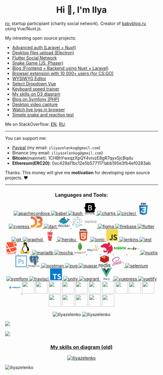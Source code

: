 <h1 align="center">Hi 👋, I'm Ilya</h1>

[ro:](https://ro.charity/) startup participiant (charity social network).
Creator of [babyblog.ru](https://www.babyblog.ru/) using Vue/Nuxt.js.

My intresting open source projects:
- [Advanced auth (Laravel + Nuxt)](https://github.com/iliyaZelenko/laravel-nuxt)
- [Desktop files upload (Electron)](https://github.com/iliyaZelenko/vue-electron-images-uploader)
- [Flutter Social Network](https://github.com/iliyaZelenko/flutter_social_network)
- [Snake Game (JS, Phaser)](https://github.com/iliyaZelenko/phaser3-snake-cordova)
- [Blog (Frontend + Backend using Nuxt + Laravel)](https://github.com/iliyaZelenko/blog-frontend)
- [Browser extension with 10 000+ users (for CS:GO)](https://github.com/iliyaZelenko/browser-extension-faceit-csgo)
- [WYSIWYG Editor](https://github.com/iliyaZelenko/tiptap-vuetify)
- [Select Dropdown Vue](https://github.com/iliyaZelenko/vue-cool-select)
- [Keyboard speed trainer](https://github.com/iliyaZelenko/vue-cool-select)
- [My skills on D3 diagram](https://github.com/iliyaZelenko/my_skills)
- [Blog on Symfony (PHP)](https://github.com/iliyaZelenko/blog-symfony)
- [Desktop video capture](https://github.com/iliyaZelenko/vue-electron-desktop-capture)
- [Watch live logs in browser](https://github.com/iliyaZelenko/symfony-server-dump-live)
- [Simple snake and reaction test](https://github.com/iliyaZelenko/mini-games)

Me on StackOverflow: [EN](https://stackoverflow.com/users/5286034/%d0%98%d0%bb%d1%8c%d1%8f-%d0%97%d0%b5%d0%bb%d0%b5%d0%bd%d1%8c%d0%ba%d0%be), [RU](https://ru.stackoverflow.com/users/192907/%d0%98%d0%bb%d1%8c%d1%8f-%d0%97%d0%b5%d0%bb%d0%b5%d0%bd%d1%8c%d0%ba%d0%be?tab=profile).

---

<!--
<p align="center">
  <a href="https://www.paypal.com/donate?hosted_button_id=Z8AGGHKB3ZVWE">
    <img src="https://www.eurozine.com/wp-content/uploads/2018/12/paypal-donate-button-high-quality-png.png" alt="Donate" width="250px" />
  </a>
</p>
-->

You can support me:
- [Paypal](https://www.paypal.com/myaccount/transfer) (my email: `iliyazelenkog@gmail.com`)
- Binance (my email: `iliyazelenkog@gmail.com`)
- **Bitcoin**(mainnet): 1CHBhYwxqzXpQY4vivzE8gR7qyx5jcBqdu
- **Ethereum(ERC20)**: 0xc429a11bc12e5b5771171abb195e3fb4ef0283ab

Thanks. This money will give me **motivation** for developing open source projects. ❤

<!--
You can donate me using my **IBAN: IE66CITI99005170075763** or **Bitcoin: 1EC85V7zDbuD9eC2qCstmtXqYV1QSJ9nsc** Thanks. 

With this donation you can ask with what to help you. And this money will give me **motivation** for developing open source projects. ❤

-->

---

<!--
<p align="center">
<img
src="https://cdn.jsdelivr.net/gh/devicons/devicon/icons/vuejs/vuejs-original-wordmark.svg" alt="vuejs" width="60" height="60"/> <img src="https://cdn.jsdelivr.net/gh/devicons/devicon/icons/nuxtjs/nuxtjs-original.svg" alt="nuxt" width="60" height="80"/> <img src="https://cdn.jsdelivr.net/gh/devicons/devicon/icons/nodejs/nodejs-original-wordmark.svg" alt="nodejs" width="80" height="60"/><img src="https://cdn.jsdelivr.net/gh/devicons/devicon/icons/bootstrap/bootstrap-plain.svg" alt="bootstrap" width="30" height="60"/> <img src="https://cdn.jsdelivr.net/gh/devicons/devicon/icons/css3/css3-original-wordmark.svg" alt="css3" width="60" height="60"/> <img src="https://cdn.jsdelivr.net/gh/devicons/devicon/icons/d3js/d3js-original.svg" alt="d3js" width="20" height="60"/> <img src="https://cdn.jsdelivr.net/gh/devicons/devicon/icons/docker/docker-original-wordmark.svg" alt="docker" width="30" height="60"/> <img src="https://cdn.jsdelivr.net/gh/devicons/devicon/icons/electron/electron-original.svg" alt="electron" width="60" height="60"/> <img src="https://cdn.jsdelivr.net/gh/devicons/devicon/icons/gulp/gulp-plain.svg" alt="gulp" width="20" height="60"/> <img src="https://cdn.jsdelivr.net/gh/devicons/devicon/icons/html5/html5-original-wordmark.svg" alt="html5" width="60" height="60"/> <img src="https://cdn.jsdelivr.net/gh/devicons/devicon/icons/javascript/javascript-original.svg" alt="javascript" width="60" height="60"/> <img src="https://cdn.jsdelivr.net/gh/devicons/devicon/icons/typescript/typescript-original.svg" alt="typescript" width="60" height="60"/> <img src="https://cdn.jsdelivr.net/gh/devicons/devicon/icons/laravel/laravel-plain-wordmark.svg" alt="laravel" width="60" height="60"/> <img src="https://cdn.jsdelivr.net/gh/devicons/devicon/icons/mongodb/mongodb-original-wordmark.svg" alt="mongodb" width="30" height="60"/> <img src="https://cdn.jsdelivr.net/gh/devicons/devicon/icons/mysql/mysql-original-wordmark.svg" alt="mysql" width="60" height="60"/> <img src="https://cdn.jsdelivr.net/gh/devicons/devicon/icons/php/php-original.svg" alt="php" width="60" height="60"/> <img src="https://cdn.jsdelivr.net/gh/devicons/devicon/icons/postgresql/postgresql-original-wordmark.svg" alt="postgresql" width="30" height="60"/> <img src="https://cdn.jsdelivr.net/gh/devicons/devicon/icons/redis/redis-original-wordmark.svg" alt="redis" width="30" height="60"/> <img src="https://cdn.jsdelivr.net/gh/devicons/devicon/icons/sass/sass-original.svg" alt="sass" width="60" height="60"/> <img src="https://cdn.jsdelivr.net/gh/devicons/devicon/icons/nginx/nginx-original.svg" alt="nginx" width="30" height="60"/> <img src="https://cdn.jsdelivr.net/gh/devicons/devicon/icons/redux/redux-original.svg" alt="redux" width="30" height="60"/> <img src="https://cdn.jsdelivr.net/gh/devicons/devicon/icons/webpack/webpack-original.svg" alt="webpack" width="60" height="60"/> <img src="https://cdn.jsdelivr.net/gh/devicons/devicon/icons/express/express-original-wordmark.svg" alt="express" width="40" height="60"/><img src="https://raw.githubusercontent.com/devicons/devicon/master/icons/symfony/symfony-original-wordmark.svg" alt="symfony" width="60" height="60"/><img src="https://cdn.jsdelivr.net/gh/devicons/devicon/icons/dart/dart-original-wordmark.svg" alt="dart" width="60" height="60"/><img src="https://cdn.jsdelivr.net/gh/devicons/devicon/icons/flutter/flutter-original.svg" alt="flutter" width="60" height="60"/><img src="https://cdn.jsdelivr.net/gh/devicons/devicon/icons/nestjs/nestjs-plain-wordmark.svg" alt="nestjs" width="60" height="60"/>
</p>
-->

<h3 align="center">Languages and Tools:</h3>
<p align="center"> <a href="https://cordova.apache.org/" target="_blank" rel="noreferrer"> <img src="https://www.vectorlogo.zone/logos/apache_cordova/apache_cordova-icon.svg" alt="apachecordova" width="40" height="40"/> </a> <a href="https://babeljs.io/" target="_blank" rel="noreferrer"> <img src="https://www.vectorlogo.zone/logos/babeljs/babeljs-icon.svg" alt="babel" width="40" height="40"/> </a> <a href="https://www.gnu.org/software/bash/" target="_blank" rel="noreferrer"> <img src="https://www.vectorlogo.zone/logos/gnu_bash/gnu_bash-icon.svg" alt="bash" width="40" height="40"/> </a> <a href="https://getbootstrap.com" target="_blank" rel="noreferrer"> <img src="https://raw.githubusercontent.com/devicons/devicon/master/icons/bootstrap/bootstrap-plain-wordmark.svg" alt="bootstrap" width="40" height="40"/> </a> <a href="https://www.chartjs.org" target="_blank" rel="noreferrer"> <img src="https://www.chartjs.org/media/logo-title.svg" alt="chartjs" width="40" height="40"/> </a> <a href="https://circleci.com" target="_blank" rel="noreferrer"> <img src="https://www.vectorlogo.zone/logos/circleci/circleci-icon.svg" alt="circleci" width="40" height="40"/> </a> <a href="https://www.w3schools.com/css/" target="_blank" rel="noreferrer"> <img src="https://raw.githubusercontent.com/devicons/devicon/master/icons/css3/css3-original-wordmark.svg" alt="css3" width="40" height="40"/> </a> <a href="https://www.cypress.io" target="_blank" rel="noreferrer"> <img src="https://raw.githubusercontent.com/simple-icons/simple-icons/6e46ec1fc23b60c8fd0d2f2ff46db82e16dbd75f/icons/cypress.svg" alt="cypress" width="40" height="40"/> </a> <a href="https://d3js.org/" target="_blank" rel="noreferrer"> <img src="https://raw.githubusercontent.com/devicons/devicon/master/icons/d3js/d3js-original.svg" alt="d3js" width="40" height="40"/> </a> <a href="https://dart.dev" target="_blank" rel="noreferrer"> <img src="https://www.vectorlogo.zone/logos/dartlang/dartlang-icon.svg" alt="dart" width="40" height="40"/> </a> <a href="https://www.docker.com/" target="_blank" rel="noreferrer"> <img src="https://raw.githubusercontent.com/devicons/devicon/master/icons/docker/docker-original-wordmark.svg" alt="docker" width="40" height="40"/> </a> <a href="https://www.electronjs.org" target="_blank" rel="noreferrer"> <img src="https://raw.githubusercontent.com/devicons/devicon/master/icons/electron/electron-original.svg" alt="electron" width="40" height="40"/> </a> <a href="https://expressjs.com" target="_blank" rel="noreferrer"> <img src="https://raw.githubusercontent.com/devicons/devicon/master/icons/express/express-original-wordmark.svg" alt="express" width="40" height="40"/> </a> <a href="https://www.figma.com/" target="_blank" rel="noreferrer"> <img src="https://www.vectorlogo.zone/logos/figma/figma-icon.svg" alt="figma" width="40" height="40"/> </a> <a href="https://firebase.google.com/" target="_blank" rel="noreferrer"> <img src="https://www.vectorlogo.zone/logos/firebase/firebase-icon.svg" alt="firebase" width="40" height="40"/> </a> <a href="https://flutter.dev" target="_blank" rel="noreferrer"> <img src="https://www.vectorlogo.zone/logos/flutterio/flutterio-icon.svg" alt="flutter" width="40" height="40"/> </a> <a href="https://git-scm.com/" target="_blank" rel="noreferrer"> <img src="https://www.vectorlogo.zone/logos/git-scm/git-scm-icon.svg" alt="git" width="40" height="40"/> </a> <a href="https://graphql.org" target="_blank" rel="noreferrer"> <img src="https://www.vectorlogo.zone/logos/graphql/graphql-icon.svg" alt="graphql" width="40" height="40"/> </a> <a href="https://gulpjs.com" target="_blank" rel="noreferrer"> <img src="https://raw.githubusercontent.com/devicons/devicon/master/icons/gulp/gulp-plain.svg" alt="gulp" width="40" height="40"/> </a> <a href="https://heroku.com" target="_blank" rel="noreferrer"> <img src="https://www.vectorlogo.zone/logos/heroku/heroku-icon.svg" alt="heroku" width="40" height="40"/> </a> <a href="https://www.w3.org/html/" target="_blank" rel="noreferrer"> <img src="https://raw.githubusercontent.com/devicons/devicon/master/icons/html5/html5-original-wordmark.svg" alt="html5" width="40" height="40"/> </a> <a href="https://ionicframework.com" target="_blank" rel="noreferrer"> <img src="https://upload.wikimedia.org/wikipedia/commons/d/d1/Ionic_Logo.svg" alt="ionic" width="40" height="40"/> </a> <a href="https://developer.mozilla.org/en-US/docs/Web/JavaScript" target="_blank" rel="noreferrer"> <img src="https://raw.githubusercontent.com/devicons/devicon/master/icons/javascript/javascript-original.svg" alt="javascript" width="40" height="40"/> </a> <a href="https://www.jenkins.io" target="_blank" rel="noreferrer"> <img src="https://www.vectorlogo.zone/logos/jenkins/jenkins-icon.svg" alt="jenkins" width="40" height="40"/> </a> <a href="https://jestjs.io" target="_blank" rel="noreferrer"> <img src="https://www.vectorlogo.zone/logos/jestjsio/jestjsio-icon.svg" alt="jest" width="40" height="40"/> </a> <a href="https://laravel.com/" target="_blank" rel="noreferrer"> <img src="https://raw.githubusercontent.com/devicons/devicon/master/icons/laravel/laravel-plain-wordmark.svg" alt="laravel" width="40" height="40"/> </a> <a href="https://www.linux.org/" target="_blank" rel="noreferrer"> <img src="https://raw.githubusercontent.com/devicons/devicon/master/icons/linux/linux-original.svg" alt="linux" width="40" height="40"/> </a> <a href="https://mariadb.org/" target="_blank" rel="noreferrer"> <img src="https://www.vectorlogo.zone/logos/mariadb/mariadb-icon.svg" alt="mariadb" width="40" height="40"/> </a> <a href="https://mochajs.org" target="_blank" rel="noreferrer"> <img src="https://www.vectorlogo.zone/logos/mochajs/mochajs-icon.svg" alt="mocha" width="40" height="40"/> </a> <a href="https://www.mongodb.com/" target="_blank" rel="noreferrer"> <img src="https://raw.githubusercontent.com/devicons/devicon/master/icons/mongodb/mongodb-original-wordmark.svg" alt="mongodb" width="40" height="40"/> </a> <a href="https://www.mysql.com/" target="_blank" rel="noreferrer"> <img src="https://raw.githubusercontent.com/devicons/devicon/master/icons/mysql/mysql-original-wordmark.svg" alt="mysql" width="40" height="40"/> </a> <a href="https://nestjs.com/" target="_blank" rel="noreferrer"> <img src="https://raw.githubusercontent.com/devicons/devicon/master/icons/nestjs/nestjs-plain.svg" alt="nestjs" width="40" height="40"/> </a> <a href="https://www.nginx.com" target="_blank" rel="noreferrer"> <img src="https://raw.githubusercontent.com/devicons/devicon/master/icons/nginx/nginx-original.svg" alt="nginx" width="40" height="40"/> </a> <a href="https://nodejs.org" target="_blank" rel="noreferrer"> <img src="https://raw.githubusercontent.com/devicons/devicon/master/icons/nodejs/nodejs-original-wordmark.svg" alt="nodejs" width="40" height="40"/> </a> <a href="https://nuxtjs.org/" target="_blank" rel="noreferrer"> <img src="https://www.vectorlogo.zone/logos/nuxtjs/nuxtjs-icon.svg" alt="nuxtjs" width="40" height="40"/> </a> <a href="https://www.photoshop.com/en" target="_blank" rel="noreferrer"> <img src="https://raw.githubusercontent.com/devicons/devicon/master/icons/photoshop/photoshop-line.svg" alt="photoshop" width="40" height="40"/> </a> <a href="https://www.postgresql.org" target="_blank" rel="noreferrer"> <img src="https://raw.githubusercontent.com/devicons/devicon/master/icons/postgresql/postgresql-original-wordmark.svg" alt="postgresql" width="40" height="40"/> </a> <a href="https://postman.com" target="_blank" rel="noreferrer"> <img src="https://www.vectorlogo.zone/logos/getpostman/getpostman-icon.svg" alt="postman" width="40" height="40"/> </a> <a href="https://pugjs.org" target="_blank" rel="noreferrer"> <img src="https://cdn.worldvectorlogo.com/logos/pug.svg" alt="pug" width="40" height="40"/> </a> <a href="https://quasar.dev/" target="_blank" rel="noreferrer"> <img src="https://cdn.quasar.dev/logo/svg/quasar-logo.svg" alt="quasar" width="40" height="40"/> </a> <a href="https://redis.io" target="_blank" rel="noreferrer"> <img src="https://raw.githubusercontent.com/devicons/devicon/master/icons/redis/redis-original-wordmark.svg" alt="redis" width="40" height="40"/> </a> <a href="https://sass-lang.com" target="_blank" rel="noreferrer"> <img src="https://raw.githubusercontent.com/devicons/devicon/master/icons/sass/sass-original.svg" alt="sass" width="40" height="40"/> </a> <a href="https://www.selenium.dev" target="_blank" rel="noreferrer"> <img src="https://raw.githubusercontent.com/detain/svg-logos/780f25886640cef088af994181646db2f6b1a3f8/svg/selenium-logo.svg" alt="selenium" width="40" height="40"/> </a> <a href="https://symfony.com" target="_blank" rel="noreferrer"> <img src="https://symfony.com/logos/symfony_black_03.svg" alt="symfony" width="40" height="40"/> </a> <a href="https://travis-ci.org" target="_blank" rel="noreferrer"> <img src="https://www.vectorlogo.zone/logos/travis-ci/travis-ci-icon.svg" alt="travisci" width="40" height="40"/> </a> <a href="https://www.typescriptlang.org/" target="_blank" rel="noreferrer"> <img src="https://raw.githubusercontent.com/devicons/devicon/master/icons/typescript/typescript-original.svg" alt="typescript" width="40" height="40"/> </a> <a href="https://unity.com/" target="_blank" rel="noreferrer"> <img src="https://www.vectorlogo.zone/logos/unity3d/unity3d-icon.svg" alt="unity" width="40" height="40"/> </a> <a href="https://www.vagrantup.com/" target="_blank" rel="noreferrer"> <img src="https://www.vectorlogo.zone/logos/vagrantup/vagrantup-icon.svg" alt="vagrant" width="40" height="40"/> </a> <a href="https://vuejs.org/" target="_blank" rel="noreferrer"> <img src="https://raw.githubusercontent.com/devicons/devicon/master/icons/vuejs/vuejs-original-wordmark.svg" alt="vuejs" width="40" height="40"/> </a> <a href="https://vuepress.vuejs.org/" target="_blank" rel="noreferrer"> <img src="https://raw.githubusercontent.com/AliasIO/wappalyzer/master/src/drivers/webextension/images/icons/VuePress.svg" alt="vuepress" width="40" height="40"/> </a> <a href="https://vuetifyjs.com/en/" target="_blank" rel="noreferrer"> <img src="https://bestofjs.org/logos/vuetify.svg" alt="vuetify" width="40" height="40"/> </a> <a href="https://webpack.js.org" target="_blank" rel="noreferrer"> <img src="https://raw.githubusercontent.com/devicons/devicon/d00d0969292a6569d45b06d3f350f463a0107b0d/icons/webpack/webpack-original-wordmark.svg" alt="webpack" width="40" height="40"/> </a> 
  <img src="https://cdn.jsdelivr.net/gh/devicons/devicon/icons/jira/jira-original-wordmark.svg" width="40" height="40" />
  <img src="https://cdn.jsdelivr.net/gh/devicons/devicon/icons/gitlab/gitlab-original-wordmark.svg" width="40" height="40" />
  <img src="https://cdn.jsdelivr.net/gh/devicons/devicon/icons/bitbucket/bitbucket-original-wordmark.svg" width="40" height="40" />
  <img src="https://cdn.jsdelivr.net/gh/devicons/devicon/icons/codecov/codecov-plain.svg" width="40" height="40" />
  <img src="https://cdn.jsdelivr.net/gh/devicons/devicon/icons/doctrine/doctrine-original-wordmark.svg" width="40" height="40" />
  
  <img src="https://cdn.jsdelivr.net/gh/devicons/devicon/icons/eslint/eslint-original-wordmark.svg" width="40" height="40" />

  <img src="https://cdn.jsdelivr.net/gh/devicons/devicon/icons/phpstorm/phpstorm-original-wordmark.svg" width="40" height="40" />

  <img src="https://cdn.jsdelivr.net/gh/devicons/devicon/icons/slack/slack-original-wordmark.svg" width="40" height="40" />

  <img src="https://cdn.jsdelivr.net/gh/devicons/devicon/icons/socketio/socketio-original-wordmark.svg" width="40" height="40" />

  <img src="https://cdn.jsdelivr.net/gh/devicons/devicon/icons/ssh/ssh-original-wordmark.svg" width="40" height="40" />

  <img src="https://cdn.jsdelivr.net/gh/devicons/devicon/icons/stylus/stylus-original.svg" width="40" height="40" />

  <img src="https://cdn.jsdelivr.net/gh/devicons/devicon/icons/trello/trello-plain-wordmark.svg" width="40" height="40"/>

  <img src="https://cdn.jsdelivr.net/gh/devicons/devicon/icons/vscode/vscode-original-wordmark.svg" width="40" height="40" />

  <img src="https://cdn.jsdelivr.net/gh/devicons/devicon/icons/yarn/yarn-original-wordmark.svg" width="40" height="40" />

  <img src="https://cdn.jsdelivr.net/gh/devicons/devicon/icons/xcode/xcode-original.svg" width="40" height="40" />
</p>

<p align="center">
  <img src="https://github-readme-stats.vercel.app/api?username=iliyazelenko&show_icons=true&include_all_commits=true&count_private=true&theme=radical" alt="iliyazelenko" />
  <img src="https://github-readme-streak-stats.herokuapp.com/?user=iliyazelenko&include_all_commits=true&theme=radical" alt="iliyazelenko" />
  
  
  <!--<img src="https://github-readme-stats.vercel.app/api/top-langs/?username=iliyazelenko&layout=compact&theme=radical" alt="Top lang" />-->
</p>


<a href="https://profile.codersrank.io/user/iliyazelenko">
<img
  src="https://cr-ss-service.azurewebsites.net/api/ScreenShot?widget=summary&username=iliyaZelenko&badges=4&show-avatar=false&style=--header-bg-color:%23000;--border-radius:10px"
/>

<img
  src="https://cr-skills-chart-widget.azurewebsites.net/api/api?username=iliyaZelenko&skills=JavaScript,TypeScript,Dart,PHP,Vue,Laravel,HTML&show-other-skills=true"
  height="400"
/>
</a>

<h3 align="center"><a href="https://ilya-skills.netlify.app/">My skills on diagram (old)</a></h3>

<p align="center">
  <a href="https://ilya-skills.netlify.app/">
    <img src="https://i.imgur.com/O1l0Fe0.png" width="300" alt="iliyazelenko" />
  </a>
</p>

<p align="left"> <img src="https://komarev.com/ghpvc/?username=iliyazelenko" alt="iliyazelenko" /> </p>

<!--
**iliyaZelenko/iliyaZelenko** is a ✨ _special_ ✨ repository because its `README.md` (this file) appears on your GitHub profile.

Here are some ideas to get you started:

- 🔭 I’m currently working on ...
- 🌱 I’m currently learning ...
- 👯 I’m looking to collaborate on ...
- 🤔 I’m looking for help with ...
- 💬 Ask me about ...
- 📫 How to reach me: ...
- 😄 Pronouns: ...
- ⚡ Fun fact: ...
-->
